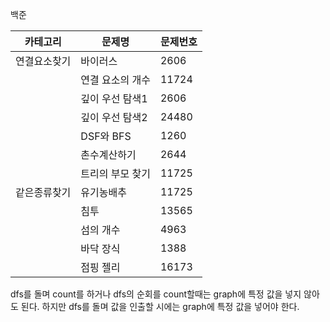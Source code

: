 백준

| 카테고리     | 문제명           | 문제번호 |
| ------------ | ---------------- | -------- |
| 연결요소찾기 | 바이러스         | 2606     |
|              | 연결 요소의 개수 | 11724    |
|              | 깊이 우선 탐색1  | 2606     |
|              | 깊이 우선 탐색2  | 24480    |
|              | DSF와 BFS        | 1260     |
|              | 촌수계산하기     | 2644     |
|              | 트리의 부모 찾기 | 11725    |
| 같은종류찾기 | 유기농배추       | 11725    |
|              | 침투             | 13565    |
|              | 섬의 개수        | 4963     |
|              | 바닥 장식        | 1388     |
|              | 점핑 젤리        | 16173    |


dfs를 돌며 count를 하거나 dfs의 순회를 count할때는 graph에 특정 값을 넣지 않아도 된다.
하지만 dfs를 돌며 값을 인출할 시에는 graph에 특정 값을 넣어야 한다.

